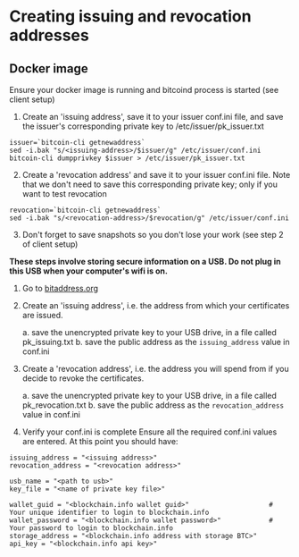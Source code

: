 # Creating issuing and revocation addresses


## Docker image

Ensure your docker image is running and bitcoind process is started (see client setup)

1. Create an 'issuing address', save it to your issuer conf.ini file, and save the issuer's corresponding
private key to /etc/issuer/pk_issuer.txt

```
issuer=`bitcoin-cli getnewaddress`
sed -i.bak "s/<issuing-address>/$issuer/g" /etc/issuer/conf.ini
bitcoin-cli dumpprivkey $issuer > /etc/issuer/pk_issuer.txt

```
2. Create a 'revocation address' and save it to your issuer conf.ini file. Note that we don't need to save this
corresponding private key; only if you want to test revocation

```
revocation=`bitcoin-cli getnewaddress`
sed -i.bak "s/<revocation-address>/$revocation/g" /etc/issuer/conf.ini
```

3. Don't forget to save snapshots so you don't lose your work (see step 2 of client setup)



__These steps involve storing secure information on a USB. Do not plug in this USB when your computer's wifi is on.__

1. Go to [bitaddress.org](http://bitaddress.org)
2. Create an 'issuing address', i.e. the address from which your certificates are issued.

    a. save the unencrypted private key to your USB drive, in a file called pk_issuing.txt
    b. save the public address as the `issuing_address` value in conf.ini

3. Create a 'revocation address', i.e. the address you will spend from if you decide to revoke the certificates.

    a. save the unencrypted private key to your USB drive, in a file called pk_revocation.txt
    b. save the public address as the `revocation_address` value in conf.ini

4. Verify your conf.ini is complete
Ensure all the required conf.ini values are entered. At this point you should have:

```
issuing_address = "<issuing address>"
revocation_address = "<revocation address>"

usb_name = "<path to usb>"
key_file = "<name of private key file>"

wallet_guid = "<blockchain.info wallet guid>"                    # Your unique identifier to login to blockchain.info
wallet_password = "<blockchain.info wallet password>"            # Your password to login to blockchain.info
storage_address = "<blockchain.info address with storage BTC>"
api_key = "<blockchain.info api key>"
```
